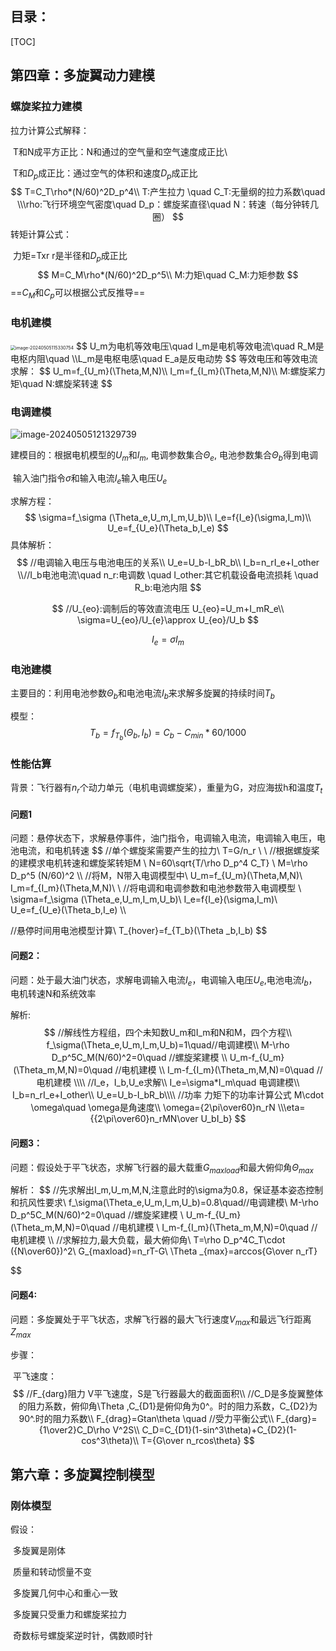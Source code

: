 ## 目录：

[TOC]

## 第四章：多旋翼动力建模

### 螺旋桨拉力建模

拉力计算公式解释：

​	T和N成平方正比：N和通过的空气量和空气速度成正比\\

​	T和$D_p$成正比：通过空气的体积和速度$D_p$成正比
$$
T=C_T\rho*(N/60)^2D_p^4\\
T:产生拉力 \quad C_T:无量纲的拉力系数\quad \\\rho:飞行环境空气密度\quad D_p：螺旋桨直径\quad N：转速（每分钟转几圈）
$$
转矩计算公式：

​	力矩=Txr r是半径和$D_p$成正比
$$
M=C_M\rho*(N/60)^2D_p^5\\
M:力矩\quad C_M:力矩参数
$$
==$C_M$和$C_p$可以根据公式反推导==

### 电机建模

<img src="C:\Users\丁晓琪\AppData\Roaming\Typora\typora-user-images\image-20240505115330754.png" alt="image-20240505115330754" style="zoom:50%;" />
$$
U_m为电机等效电压\quad I_m是电机等效电流\quad R_M是电枢内阻\quad \\L_m是电枢电感\quad E_a是反电动势
$$
等效电压和等效电流求解：
$$
U_m=f_{U_m}(\Theta,M,N)\\
I_m=f_{I_m}(\Theta,M,N)\\
M:螺旋桨力矩\quad N:螺旋桨转速
$$

### 电调建模

![image-20240505121329739](C:\Users\丁晓琪\AppData\Roaming\Typora\typora-user-images\image-20240505121329739.png)

建模目的：根据电机模型的$U_m$和$I_m$, 电调参数集合$\Theta_e$, 电池参数集合$\Theta _b$得到电调

​		   输入油门指令$\sigma$和输入电流$I_e$输入电压$U_e$

求解方程：
$$
\sigma=f_\sigma (\Theta_e,U_m,I_m,U_b)\\
I_e=f{I_e}(\sigma,I_m)\\
U_e=f_{U_e}(\Theta_b,I_e)
$$
具体解析：
$$
//电调输入电压与电池电压的关系\\
U_e=U_b-I_bR_b\\
I_b=n_rI_e+I_other
\\//I_b电池电流\quad n_r:电调数 \quad I_other:其它机载设备电流损耗 \quad R_b:电池内阻
$$

$$
//U_{eo}:调制后的等效直流电压
U_{eo}=U_m+I_mR_e\\
\sigma=U_{eo}/U_{e}\approx U_{eo}/U_b
$$

$$
I_e=\sigma I_m
$$

### 电池建模

主要目的：利用电池参数$\Theta _b$和电池电流$I_b$来求解多旋翼的持续时间$T_b$

模型：
$$
T_b=f_{T_b}(\Theta _b,I_b)=C_b-C_{min}*60/1000
$$




### 性能估算

背景：飞行器有$n_r$个动力单元（电机电调螺旋桨），重量为G，对应海拔h和温度$T_t$

#### 问题1

问题：悬停状态下，求解悬停事件，油门指令，电调输入电流，电调输入电压，电池电流，和电机转速
$$
//单个螺旋桨需要产生的拉力\\
T=G/n_r \\ \\
//根据螺旋桨的建模求电机转速和螺旋桨转矩M \\ 
N=60\sqrt{T/\rho D_p^4 C_T} \\
M=\rho D_p^5 (N/60)^2 \\\\
//将M，N带入电调模型中\\
U_m=f_{U_m}(\Theta,M,N)\\
I_m=f_{I_m}(\Theta,M,N)\\ \\
//将电调和电调参数和电池参数带入电调模型 \\
\sigma=f_\sigma (\Theta_e,U_m,I_m,U_b)\\
I_e=f{I_e}(\sigma,I_m)\\
U_e=f_{U_e}(\Theta_b,I_e) \\\\

//悬停时间用电池模型计算\\
T_{hover}=f_{T_b}(\Theta _b,I_b)
$$

#### 问题2：

问题：处于最大油门状态，求解电调输入电流$I_e$，电调输入电压$U_e$,电池电流$I_b$​，电机转速N和系统效率

解析:
$$
//解线性方程组，四个未知数U_m和I_m和N和M，四个方程\\
f_\sigma(\Theta_e,U_m,I_m,U_b)=1\quad//电调建模\\
M-\rho D_p^5C_M(N/60)^2=0\quad //螺旋桨建模 \\
U_m-f_{U_m}(\Theta_m,M,N)=0\quad //电机建模 \\
I_m-f_{I_m}(\Theta_m,M,N)=0\quad //电机建模  \\\\
//I_e，I_b,U_e求解\\
I_e=\sigma*I_m\quad 电调建模\\
I_b=n_rI_e+I_other\\
U_e=U_b-I_bR_b\\\\
//功率 力矩下的功率计算公式 M\cdot \omega\quad \omega是角速度\\
\omega={2\pi\over60}n_rN
\\\eta={{2\pi\over60}n_rMN\over U_bI_b}
$$


#### 问题3：

问题：假设处于平飞状态，求解飞行器的最大载重$G_{maxload}$和最大俯仰角$\Theta _{max}$​

解析：
$$
//先求解出I_m,U_m,M,N,注意此时的\sigma为0.8，保证基本姿态控制和抗风性要求\\
f_\sigma(\Theta_e,U_m,I_m,U_b)=0.8\quad//电调建模\\
M-\rho D_p^5C_M(N/60)^2=0\quad //螺旋桨建模 \\
U_m-f_{U_m}(\Theta_m,M,N)=0\quad //电机建模 \\
I_m-f_{I_m}(\Theta_m,M,N)=0\quad //电机建模  \\\\
//求解拉力,最大负载，最大俯仰角\\
T=\rho D_p^4C_T\cdot ({N\over60})^2\\
G_{maxload}=n_rT-G\\
\Theta _{max}=arccos{G\over n_rT}
$$


#### 问题4:

问题：多旋翼处于平飞状态，求解飞行器的最大飞行速度$V_{max}$和最远飞行距离$Z_{max}$

步骤：

​	平飞速度：
$$
//F_{darg}阻力 V平飞速度，S是飞行器最大的截面面积\\
//C_D是多旋翼整体的阻力系数，俯仰角\Theta ,C_{D1}是俯仰角为0^。时的阻力系数，C_{D2}为90^.时的阻力系数\\
F_{drag}=Gtan\theta \quad //受力平衡公式\\
F_{darg}={1\over2}C_D\rho V^2S\\
C_D=C_{D1}(1-sin^3\theta)+C_{D2}(1-cos^3\theta)\\
T={G\over n_rcos\theta}
$$


## 第六章：多旋翼控制模型

### 刚体模型

假设：

​	多旋翼是刚体

​	质量和转动惯量不变

​	多旋翼几何中心和重心一致

​	多旋翼只受重力和螺旋桨拉力

​	奇数标号螺旋桨逆时针，偶数顺时针

